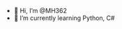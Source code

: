 - 👋 Hi, I’m @MH362
- 🌱 I’m currently learning Python, C#

<!---
MH362/MH362 is a ✨ special ✨ repository because its `README.md` (this file) appears on your GitHub profile.
You can click the Preview link to take a look at your changes.
--->
